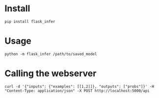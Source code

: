 # Install

```
pip install flask_infer
```

# Usage

```
python -m flask_infer /path/to/saved_model
```

# Calling the webserver

```
curl -d '{"inputs": {"examples": [[1,2]]}, "outputs": ["probs"]}' -H "Content-Type: application/json" -X POST http://localhost:5000/api
```
